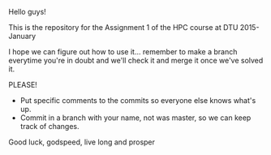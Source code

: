  Hello guys!

This is the repository for the Assignment 1 of the 
HPC course at DTU 2015-January

I hope we can figure out how to use it... remember
 to make a branch everytime you're in doubt and we'll 
check it and merge it once we've solved it.

PLEASE! 
- Put specific comments to the commits so everyone else
knows what's up. 
- Commit in a branch with your name, not was master, so 
we can keep track of changes.


Good luck, godspeed, live long and prosper
